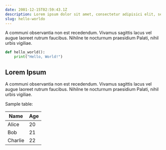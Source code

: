 ```yaml
---
date: 2001-12-15T02:59:43.1Z
description: Lorem ipsum dolor sit amet, consectetur adipisici elit, sed eiusmod tempor incidunt ut labore et dolore magna aliqua. Donec sed odio operae, eu vulputate felis rhoncus. **Salutantibus** vitae elit libero, a pharetra augue. Nihil hic munitissimus habendi senatus locus, nihil horum? A communi observantia non est recedendum.
slug: hello-worldo
---
```


A communi observantia non est recedendum. Vivamus sagittis lacus vel augue laoreet rutrum faucibus. Nihilne te nocturnum praesidium Palati, nihil urbis vigiliae.

```python
def hello_world():
    print("Hello, World!")
```

## Lorem Ipsum

A communi observantia non est recedendum. Vivamus sagittis lacus vel augue laoreet rutrum faucibus. Nihilne te nocturnum praesidium Palati, nihil urbis vigiliae.

Sample table:

| Name    | Age |
| ------- | --- |
| Alice   | 20  |
| Bob     | 21  |
| Charlie | 22  |
